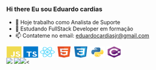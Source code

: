 ### Hi there  Eu sou Eduardo cardias


- 🔭  Hoje trabalho como Analista de  Suporte
- 🌱 Estudando FullStack Developer em formação 
- 📫 Contateme  no email: eduardocardiasjr@gmail.com
<div>
<img align="center" alt="Rafa-Js" height="30" width="40" src="https://raw.githubusercontent.com/devicons/devicon/master/icons/javascript/javascript-plain.svg">
  <img align="center" alt="Rafa-Ts" height="30" width="40" src="https://raw.githubusercontent.com/devicons/devicon/master/icons/typescript/typescript-plain.svg">
  <img align="center" alt="Rafa-React" height="30" width="40" src="https://raw.githubusercontent.com/devicons/devicon/master/icons/react/react-original.svg">
  <img align="center" alt="Rafa-HTML" height="30" width="40" src="https://raw.githubusercontent.com/devicons/devicon/master/icons/html5/html5-original.svg">
  <img align="center" alt="Rafa-CSS" height="30" width="40" src="https://raw.githubusercontent.com/devicons/devicon/master/icons/css3/css3-original.svg">
  <img align="center" alt="Rafa-Python" height="30" width="40" src="https://raw.githubusercontent.com/devicons/devicon/master/icons/python/python-original.svg">
  <img align="center" alt="Rafa-Csharp" height="30" width="40" src="https://raw.githubusercontent.com/devicons/devicon/master/icons/csharp/csharp-original.svg">
  
</div>
<a href="httwagxzStdcRps://discord.gg/Eduardocardias#4777" target="_blank"><img src="https://img.shields.io/badge/Discord-7289DA?style=for-the-badge&logo=discord&logoColor=white" target="_blank"></a> 
  <a href = "mailto:contatoeduardocardiasjr@gmail.com"><img src="https://img.shields.io/badge/-Gmail-%23333?style=for-the-badge&logo=gmail&logoColor=white" target="_blank"></a
  <a    href="https://www.linkedin.com/in/eduardocardias" target="_blank"><img src="https://img.shields.io/badge/-LinkedIn-%230077B5?style=for-the-badge&logo=linkedin&logoColor=white" target="_blank"><<k"><a> 

